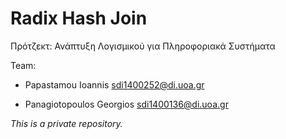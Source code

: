 # Radix Hash Join

Πρότζεκτ: Ανάπτυξη Λογισμικού για Πληροφοριακά Συστήματα

Team:
  * Papastamou Ioannis <sdi1400252@di.uoa.gr>

  * Panagiotopoulos Georgios <sdi1400136@di.uoa.gr>


*This is a private repository.*
